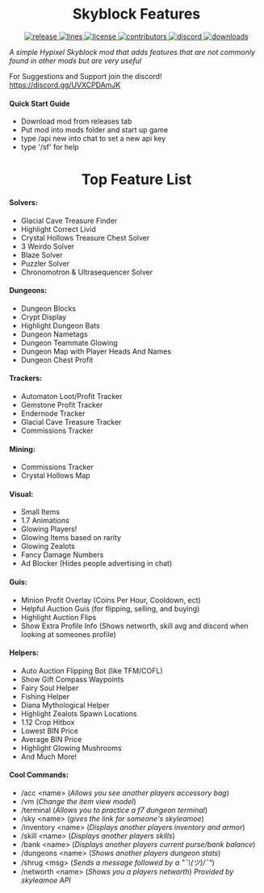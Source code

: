 <h1 align="center">Skyblock Features</h1>
<div align="center">
    <!-- release -->
    <a href="https://github.com/MrFast-js/SkyblockFeatures/releases/latest" target="_blank">
        <img src="https://img.shields.io/github/v/release/MrFast-js/SkyblockFeatures?color=informational&include_prereleases&label=release&logo=github&logoColor=white" alt="release">
    </a>
    <!-- lines -->
    <a href="https://github.com/MrFast-js/SkyblockFeatures/graphs/code-frequency" target="_blank">
        <img src="https://img.shields.io/tokei/lines/github/MrFast-js/SkyblockFeatures?label=lines&color=informational&logo=GitHub" alt="lines">
    </a>
    <!-- license -->
    <a href="./LICENSE" target="_blank">
        <img src="https://img.shields.io/github/license/MrFast-js/SkyblockFeatures?color=informational" alt="license">
    </a>
    <!-- contributors -->
    <a href="https://github.com/MrFast-js/SkyblockFeatures/graphs/contributors" target="_blank">
        <img src="https://img.shields.io/github/contributors/MrFast-js/SkyblockFeatures?color=informational&logo=GitHub" alt="contributors">
    </a>
    <!-- discord -->
    <a href="https://discord.gg/UVXCPDAmJK" target="_blank">
        <img src="https://img.shields.io/discord/1004750886985277583?label=discord&color=informational&logo=Discord&logoColor=FFFFFF" alt="discord">
    </a>
    <!-- downloads -->
    <a href="https://github.com/MrFast-js/SkyblockFeatures/releases" target="_blank">
        <img src="https://img.shields.io/github/downloads/MrFast-js/SkyblockFeatures/total?label=downloads&color=informational&logo=GitHub" alt="downloads">
    </a>
</div>

*A simple Hypixel Skyblock mod that adds features that are not commonly found in other mods but are very useful*


For Suggestions and Support join the discord! https://discord.gg/UVXCPDAmJK

#### Quick Start Guide
- Download mod from releases tab
- Put mod into mods folder and start up game
- type /api new into chat to set a new api key
- type '/sf' for help

<h1 align="center">Top Feature List</h1>

#### Solvers:
- Glacial Cave Treasure Finder
- Highlight Correct Livid
- Crystal Hollows Treasure Chest Solver
- 3 Weirdo Solver
- Blaze Solver
- Puzzler Solver
- Chronomotron & Ultrasequencer Solver

#### Dungeons:
- Dungeon Blocks
- Crypt Display
- Highlight Dungeon Bats
- Dungeon Nametags
- Dungeon Teammate Glowing
- Dungeon Map with Player Heads And Names
- Dungeon Chest Profit

#### Trackers: 
- Automaton Loot/Profit Tracker
- Gemstone Profit Tracker
- Endernode Tracker
- Glacial Cave Treasure Tracker
- Commissions Tracker

#### Mining:
- Commissions Tracker
- Crystal Hollows Map

#### Visual:
- Small Items
- 1.7 Animations
- Glowing Players!
- Glowing Items based on rarity
- Glowing Zealots
- Fancy Damage Numbers
- Ad Blocker (Hides people advertising in chat)

#### Guis:
- Minion Profit Overlay (Coins Per Hour, Cooldown, ect)
- Helpful Auction Guis (for flipping, selling, and buying)
- Highlight Auction Flips
- Show Extra Profile Info (Shows networth, skill avg and discord when looking at someones profile)

#### Helpers:
- Auto Auction Flipping Bot (like TFM/COFL)
- Show Gift Compass Waypoints
- Fairy Soul Helper
- Fishing Helper
- Diana Mythological Helper
- Highlight Zealots Spawn Locations
- 1.12 Crop Hitbox
- Lowest BIN Price
- Average BIN Price
- Highlight Glowing Mushrooms
- And Much More!

#### Cool Commands:
- /acc \<name\> (*Allows you see another players accessory bag*)
- /vm (*Change the item view model*)
- /terminal (*Allows you to practice a f7 dungeon terminal*)
- /sky \<name\> (*gives the link for someone's skyleamoe*)
- /inventory \<name\> (*Displays another players inventory and armor*)
- /skill \<name\> (*Displays another players skills*)
- /bank \<name\> (*Displays another players current purse/bank balance*)
- /dungeons \<name\> (*Shows another players dungeon stats*)
- /shrug \<msg\> (*Sends a message followed by a "¯\\_(ツ)_/¯"*)
- /networth \<name\> (*Shows you a players networth*) *Provided by skyleamoe API*
